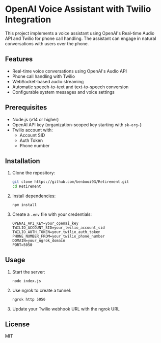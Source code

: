 # OpenAI Voice Assistant with Twilio Integration

This project implements a voice assistant using OpenAI's Real-time Audio API and Twilio for phone call handling. The assistant can engage in natural conversations with users over the phone.

## Features

- Real-time voice conversations using OpenAI's Audio API
- Phone call handling with Twilio
- WebSocket-based audio streaming
- Automatic speech-to-text and text-to-speech conversion
- Configurable system messages and voice settings

## Prerequisites

- Node.js (v14 or higher)
- OpenAI API key (organization-scoped key starting with `sk-org-`)
- Twilio account with:
  - Account SID
  - Auth Token
  - Phone number

## Installation

1. Clone the repository:
   ```bash
   git clone https://github.com/benbooi93/Retirement.git
   cd Retirement
   ```

2. Install dependencies:
   ```bash
   npm install
   ```

3. Create a `.env` file with your credentials:
   ```
   OPENAI_API_KEY=your_openai_key
   TWILIO_ACCOUNT_SID=your_twilio_account_sid
   TWILIO_AUTH_TOKEN=your_twilio_auth_token
   PHONE_NUMBER_FROM=your_twilio_phone_number
   DOMAIN=your_ngrok_domain
   PORT=5050
   ```

## Usage

1. Start the server:
   ```bash
   node index.js
   ```

2. Use ngrok to create a tunnel:
   ```bash
   ngrok http 5050
   ```

3. Update your Twilio webhook URL with the ngrok URL

## License

MIT 